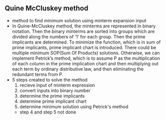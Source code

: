 ## Quine McCluskey method
- method to find minimum solution using minterm expansion input
- In Quine-McCluskey method, the minterms are represented in binary notation.
Then the binary minterms are sorted into groups which are divided along the numbers of ‘1’ for each group.
Then the prime implicants are determined. To minimize the function, which is in sum of prime implicants, prime implicant chart is introduced.
There could be multiple minimum SOP(Sum Of Products) solutions.
Otherwise, we can implement Petrick’s method, which is to assume P as the multiplication of each column in the prime implication chart and then multiplying out each term by ordinary distributive law, and then eliminating the redundant terms from P.
- 5 steps created to solve the method
  1. recieve input of minterm expression
  2. convert inputs into binary number
  3. determine the prime implicants
  4. determine prime implicant chart
  5. determine minimum solution using Petrick's method
  * step 4 and step 5 not done
